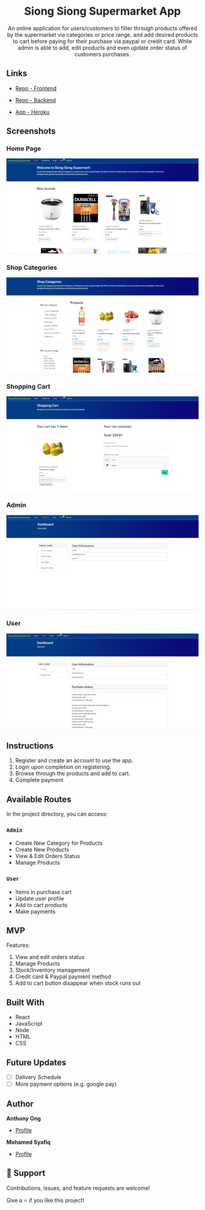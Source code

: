 <h1 align="center">Siong Siong Supermarket App</h1>

<p align="center">An online application for users/customers to filter through products offered by the supermarket via categories or price range, and add desired products to cart before paying for their purchase via paypal or credit card. While admin is able to add, edit products and even update order status of customers purchases.</p>

## Links

- [Repo - Frontend](<https://github.com/syafiqsaleem/supermarket-fe>)

- [Repo - Backend](<https://github.com/syafiqsaleem/supermarket---BE>)

- [App - Heroku](<https://siongsiongsupermarketapp-fe.herokuapp.com/> "App")


## Screenshots
### Home Page
![Home Page](images/Homepage.png)

### Shop Categories
![Shop Categories](images/Shop-Categories.png)

### Shopping Cart
![Shopping Cart](images/Shopping-Cart.png)

### Admin
![Admin](images/Admin.png)

### User
![User](images/User.png)

## Instructions
1. Register and create an account to use the app.
2. Login upon completion on registering.
3. Browse through the products and add to cart.
4. Complete payment

## Available Routes 

In the project directory, you can access:

### `Admin`

- Create New Category for Products
- Create New Products
- View & Edit Orders Status
- Manage Products

### `User`

- Items in purchase cart 
- Update user profile
- Add to cart products
- Make payments

## MVP
Features:

1. View and edit orders status
2. Manage Products
3. Stock/Inventory management
4. Credit card & Paypal payment method 
5. Add to cart button disappear when stock runs out

## Built With

- React
- JavaScript
- Node
- HTML
- CSS

## Future Updates

- [ ] Delivery Schedule
- [ ] More payment options (e.g. google pay)

## Author

**Anthony Ong**
- [Profile](https://github.com/doomvell13)

**Mohamed Syafiq**
- [Profile](https://github.com/syafiqsaleem)

## 🤝 Support

Contributions, issues, and feature requests are welcome!

Give a ⭐️ if you like this project!
